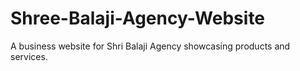 # Shree-Balaji-Agency-Website
A business website for Shri Balaji Agency showcasing products and services.
